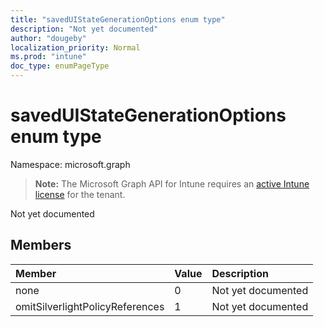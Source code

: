 ```yaml
---
title: "savedUIStateGenerationOptions enum type"
description: "Not yet documented"
author: "dougeby"
localization_priority: Normal
ms.prod: "intune"
doc_type: enumPageType
---
```


# savedUIStateGenerationOptions enum type

Namespace: microsoft.graph

> **Note:** The Microsoft Graph API for Intune requires an [active Intune license](https://go.microsoft.com/fwlink/?linkid=839381) for the tenant.

Not yet documented

## Members
|Member|Value|Description|
|:---|:---|:---|
|none|0|Not yet documented|
|omitSilverlightPolicyReferences|1|Not yet documented|



